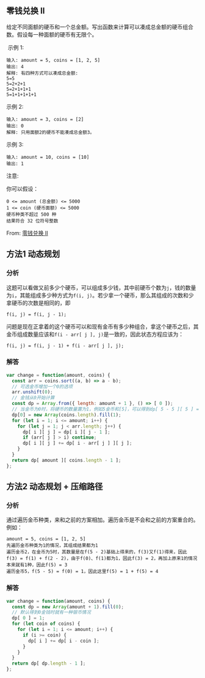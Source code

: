 ## 零钱兑换 II
给定不同面额的硬币和一个总金额。写出函数来计算可以凑成总金额的硬币组合数。假设每一种面额的硬币有无限个。 

 示例 1:
```
输入: amount = 5, coins = [1, 2, 5]
输出: 4
解释: 有四种方式可以凑成总金额:
5=5
5=2+2+1
5=2+1+1+1
5=1+1+1+1+1
```
示例 2:
```
输入: amount = 3, coins = [2]
输出: 0
解释: 只用面额2的硬币不能凑成总金额3。
```
示例 3:
```
输入: amount = 10, coins = [10] 
输出: 1
```

注意:

你可以假设：
```
0 <= amount (总金额) <= 5000
1 <= coin (硬币面额) <= 5000
硬币种类不超过 500 种
结果符合 32 位符号整数
```

From: [零钱兑换 II](https://leetcode-cn.com/problems/coin-change-2/)

## 方法1 动态规划
### 分析
这题可以看做又前多少个硬币，可以组成多少钱，其中前硬币个数为`j`，钱的数量为`i`，其能组成多少种方式为`f(i, j)`。若少拿一个硬币，那么其组成的次数和少拿硬币的次数是相同的，即
```
f(i, j) = f(i, j - 1);
```
问题是现在正拿着的这个硬币可以和现有金币有多少种组合，拿这个硬币之后，其金币组成数量应该和`f(i - arr[ j ], j)`是一致的，因此状态方程应该为：
```
f(i, j) = f(i, j - 1) + f(i - arr[ j ], j);
```

### 解答
```javascript
var change = function(amount, coins) {
  const arr = coins.sort((a, b) => a - b);
  // 可选金币增加一个0的选项
  arr.unshift(0);
  // 金钱从0开始计算
  const dp = Array.from({ length: amount + 1 }, () => [ 0 ]);
  // 当金币为0时，将硬币的数量置为1，例如5金币和[5]，可以得到dp[ 5 - 5 ][ 5 ] = 1，代表有一种可选方案
  dp[0] = new Array(coins.length).fill(1);
  for (let i = 1; i <= amount; i++) {
    for (let j = 1; j < arr.length; j++) {
      dp[ i ][ j ] = dp[ i ][ j - 1 ];
      if (arr[ j ] > i) continue;
      dp[ i ][ j ] += dp[ i - arr[ j ] ][ j ];
    }
  }
  return dp[ amount ][ coins.length - 1 ];
};
```

## 方法2 动态规划 + 压缩路径

### 分析
通过遍历金币种类，来和之前的方案相加。遍历金币是不会和之前的方案重合的。   
例如：
```
amount = 5, coins = [1, 2, 5]
先遍历金币种类为1的情况，其组成结果都为1
遍历金币2，在金币为5时，其数量是在f(5 - 2)基础上得来的，f(3)又f(1)得来，因此 f(3) = f(1) + f(2 - 2)，由于f(0)、f(1)都为1，因此f(3) = 2，再加上原来1的情况本来就有1种，因此f(5) = 3
遍历金币5，f(5 - 5) = f(0) = 1，因此这里f(5) = 1 + f(5) = 4
```


### 解答
```javascript
var change = function(amount, coins) {
  const dp = new Array(amount + 1).fill(0);
  // 默认得到0金钱时就有一种银币情况
  dp[ 0 ] = 1;
  for (let coin of coins) {
    for (let i = 1; i <= amount; i++) {
      if (i >= coin) {
        dp[ i ] += dp[ i - coin ];
      }
    }
  }
  return dp[ dp.length - 1 ];
};
```